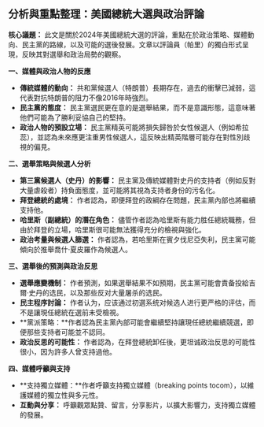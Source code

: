 ## 分析與重點整理：美國總統大選與政治評論

**核心議題：** 此文是關於2024年美國總統大選的評論，重點在於政治策略、媒體動向、民主黨的路線，以及可能的選後發展。文章以評論員（帕里）的獨白形式呈現，反映其對選舉和政治局勢的觀察。

**一、媒體與政治人物的反應**

*   **傳統媒體的動向：** 共和黨候選人（特朗普）長期存在，過去的衝擊已減弱，這代表對抗特朗普的阻力不像2016年時強烈。
*   **民主黨的態度：** 民主黨選民更在意的是選舉結果，而不是意識形態，這意味著他們可能為了勝利妥協自己的堅持。
*   **政治人物的預設立場：** 民主黨精英可能將損失歸咎於女性候選人（例如希拉蕊），並認為未來應更注重男性候選人，這反映出精英階層可能存在對性別歧視的偏見。

**二、選舉策略與候選人分析**

*   **第三黨候選人（史丹）的影響：** 民主黨及傳統媒體對史丹的支持者（例如反對大量虐殺者）持負面態度，並可能將其視為支持者身份的污名化。
*   **拜登總統的處境：** 作者認為，即便拜登的政綱存在問題，民主黨內部也將繼續支持他。
*   **哈里斯（副總統）的潛在角色：** 儘管作者認為哈里斯有能力胜任總統職務，但由於拜登的立場，哈里斯很可能無法獲得充分的檢視與強化。
*   **政治考量與候選人篩選：** 作者認為，若哈里斯在賓夕伐尼亞失利，民主黨可能傾向於推舉喬什·夏皮羅作為候選人。

**三、選舉後的預測與政治反思**

* **選舉應變機制：** 作者預測，如果選舉結果不如預期，民主黨可能會責备投給吉爾·史丹的选民，以及那些反对大量屠杀的选民。
* **民主程序討論：** 作者认为，应该通过初選系统对候选人进行更严格的评估，而不是讓現任總統在選前未受檢視。
* **黨派策略：**作者認為民主黨內部可能會繼續堅持讓現任總統繼續競選，即便那些支持者可能並不認同。
*   **政治反思的可能性：** 作者認為，在拜登總統卸任後，更坦诚政治反思的可能性很小，因为許多人曾支持過他。

**四、媒體呼籲與支持**

*   **支持獨立媒體：**作者呼籲支持獨立媒體（breaking points tocom），以維護媒體的獨立性與多元性。
*   **互動與分享：** 呼籲觀眾點贊、留言，分享影片，以擴大影響力，支持獨立媒體的發展。